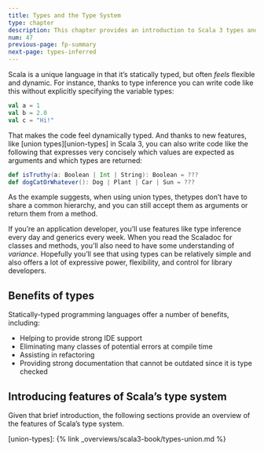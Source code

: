 ```yaml
---
title: Types and the Type System
type: chapter
description: This chapter provides an introduction to Scala 3 types and the type system.
num: 47
previous-page: fp-summary
next-page: types-inferred
---
```



Scala is a unique language in that it’s statically typed, but often _feels_ flexible and dynamic.
For instance, thanks to type inference you can write code like this without explicitly specifying the variable types:

```scala
val a = 1
val b = 2.0
val c = "Hi!"
```

That makes the code feel dynamically typed.
And thanks to new features, like [union types][union-types] in Scala 3, you can also write code like the following that expresses very concisely which values are expected as arguments and which types are returned:

```scala
def isTruthy(a: Boolean | Int | String): Boolean = ???
def dogCatOrWhatever(): Dog | Plant | Car | Sun = ???
```

As the example suggests, when using union types, thetypes don’t have to share a common hierarchy, and you can still accept them as arguments or return them from a method.

If you’re an application developer, you’ll use features like type inference every day and generics every week.
When you read the Scaladoc for classes and methods, you’ll also need to have some understanding of _variance_.
Hopefully you’ll see that using types can be relatively simple and also offers a lot of expressive power, flexibility, and control for library developers.


## Benefits of types

Statically-typed programming languages offer a number of benefits, including:

- Helping to provide strong IDE support
- Eliminating many classes of potential errors at compile time
- Assisting in refactoring
- Providing strong documentation that cannot be outdated since it is type checked


## Introducing features of Scala’s type system

Given that brief introduction, the following sections provide an overview of the features of Scala’s type system.

[union-types]: {% link _overviews/scala3-book/types-union.md %}
